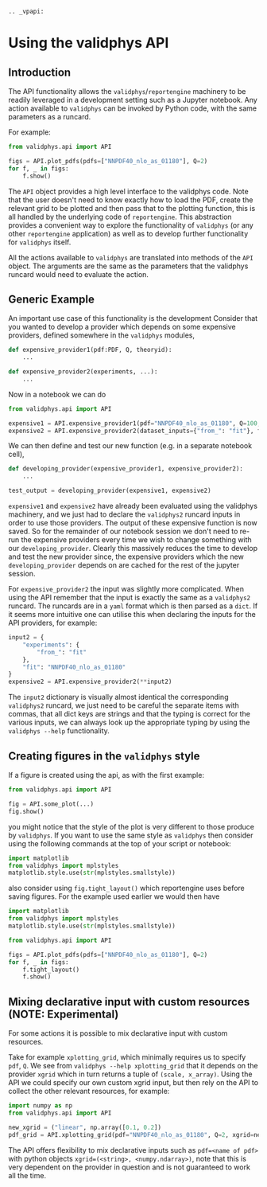 ```{eval-rst}
.. _vpapi:
```
# Using the validphys API

## Introduction


The API functionality allows the `validphys`/`reportengine` machinery to be
readily leveraged in a development setting such as a Jupyter notebook. Any
action available to `validphys` can be invoked by Python code, with the same
parameters as a runcard.

For example:

```python
from validphys.api import API

figs = API.plot_pdfs(pdfs=["NNPDF40_nlo_as_01180"], Q=2)
for f, _ in figs:
    f.show()
```

The `API` object provides a high level interface to the validphys code.  Note
that the user doesn't need to know exactly how to load the PDF, create the
relevant grid to be plotted and then pass that to the plotting function, this is
all handled by the underlying code of `reportengine`. This abstraction provides
a convenient way to explore the functionality of `validphys` (or any other
`reportengine` application) as well as to develop further functionality for
`validphys` itself.

All the actions available to `validphys` are translated into methods of the `API`
object. The arguments are the same as the parameters that the validphys runcard
would need to evaluate the action.

## Generic Example

An important use case of this functionality is the development
Consider that you wanted to develop a provider which depends on some expensive providers, defined
somewhere in the `validphys` modules,

```python
def expensive_provider1(pdf:PDF, Q, theoryid):
    ...

def expensive_provider2(experiments, ...):
    ...

```

Now in a notebook we can do

```python
from validphys.api import API

expensive1 = API.expensive_provider1(pdf="NNPDF40_nlo_as_01180", Q=100, theoryid=208)
expensive2 = API.expensive_provider2(dataset_inputs={"from_": "fit"}, fit="NNPDF40_nlo_as_01180")

```

We can then define and test our new function (e.g. in a separate notebook cell),

```python
def developing_provider(expensive_provider1, expensive_provider2):
    ...

test_output = developing_provider(expensive1, expensive2)
```

`expensive1` and `expensive2` have already been evaluated using the validphys machinery, and we just
had to declare the `validphys2` runcard inputs in order to use those providers. The output of these
expensive function is now saved. So for the remainder of our notebook session we don't need to
re-run the expensive providers every time we wish to change something with our `developing_provider`.
Clearly this massively reduces the time to develop and test the new provider since, the expensive
providers which the new `developing_provider` depends on are cached for the rest of the jupyter
session.

For `expensive_provider2` the input was slightly more complicated. When using the API remember that
the input is exactly the same as a `validphys2` runcard. The runcards are in a `yaml` format which
is then parsed as a `dict`. If it seems more intuitive one can utilise this when declaring the
inputs for the API providers, for example:

```python
input2 = {
    "experiments": {
        "from_": "fit"
    },
    "fit": "NNPDF40_nlo_as_01180"
}
expensive2 = API.expensive_provider2(**input2)
```

The `input2` dictionary is visually almost identical the corresponding `validphys2` runcard, we just
need to be careful the separate items with commas, that all dict keys are strings and that
the typing is correct for the various inputs, we can always look up the appropriate typing by using
the `validphys --help` functionality.

## Creating figures in the `validphys` style

If a figure is created using the api, as with the first example:

```python
from validphys.api import API

fig = API.some_plot(...)
fig.show()
```

you might notice that the style of the plot is very different to those produce by `validphys`. If you
want to use the same style as `validphys` then consider using the following commands at the top of
your script or notebook:

```python
import matplotlib
from validphys import mplstyles
matplotlib.style.use(str(mplstyles.smallstyle))
```

also consider using `fig.tight_layout()` which reportengine uses before saving figures. For the
example used earlier we would then have

```python
import matplotlib
from validphys import mplstyles
matplotlib.style.use(str(mplstyles.smallstyle))

from validphys.api import API

figs = API.plot_pdfs(pdfs=["NNPDF40_nlo_as_01180"], Q=2)
for f, _ in figs:
    f.tight_layout()
    f.show()
```

## Mixing declarative input with custom resources (NOTE: Experimental)

For some actions it is possible to mix declarative input with custom resources.

Take for example `xplotting_grid`, which minimally requires us to specify
`pdf`, `Q`. We see from `validphys --help xplotting_grid` that it depends on the provider `xgrid`
which in turn returns a tuple of `(scale, x_array)`. Using the API we could specify our own custom
xgrid input, but then rely on the API to collect the other relevant resources, for example:

```python
import numpy as np
from validphys.api import API

new_xgrid = ("linear", np.array([0.1, 0.2])
pdf_grid = API.xplotting_grid(pdf="NNPDF40_nlo_as_01180", Q=2, xgrid=new_xgrid)

```

The API offers flexibility to mix declarative inputs such as `pdf=<name of pdf>` with python objects
`xgrid=(<string>, <numpy.ndarray>)`, note that this is very dependent on the provider in question
and is not guaranteed to work all the time.
